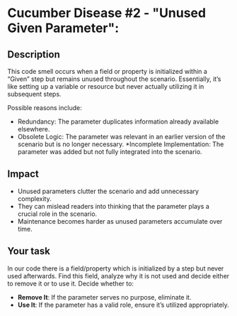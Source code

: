 # Cucumber Disease #2 - "Unused Given Parameter":

## Description
This code smell occurs when a field or property is initialized within a “Given” step but remains unused throughout the scenario.
Essentially, it’s like setting up a variable or resource but never actually utilizing it in subsequent steps.

Possible reasons include:
* Redundancy: The parameter duplicates information already available elsewhere.
* Obsolete Logic: The parameter was relevant in an earlier version of the scenario but is no longer necessary.
*Incomplete Implementation: The parameter was added but not fully integrated into the scenario.

## Impact
* Unused parameters clutter the scenario and add unnecessary complexity.
* They can mislead readers into thinking that the parameter plays a crucial role in the scenario.
* Maintenance becomes harder as unused parameters accumulate over time.

## Your task
In our code there is a field/property which is initialized by a step but never used afterwards. Find this field, analyze why it is not used and decide either to remove it or to use it. Decide whether to:
* **Remove It**: If the parameter serves no purpose, eliminate it.
* **Use It**: If the parameter has a valid role, ensure it’s utilized appropriately.

